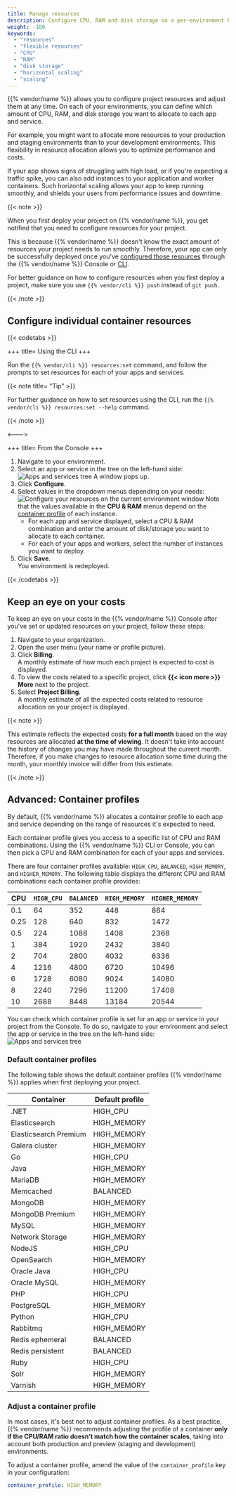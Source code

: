 ```yaml
---
title: Manage resources
description: Configure CPU, RAM and disk storage on a per-environment basis so your apps and services can run smoothly.
weight: -100
keywords:
  - "resources"
  - "flexible resources"
  - "CPU"
  - "RAM"
  - "disk storage"
  - "horizontal scaling"
  - "scaling"
---
```


{{% vendor/name %}} allows you to configure project resources and adjust them at any time.
On each of your environments, you can define which amount of CPU, RAM,
and disk storage you want to allocate to each app and service.

For example, you might want to allocate more resources to your production and staging environments
than to your development environments.
This flexibility in resource allocation allows you to optimize performance and costs.

If your app shows signs of struggling with high load, or if you're expecting a traffic spike,
you can also add instances to your application and worker containers.
Such horizontal scaling allows your app to keep running smoothly,
and shields your users from performance issues and downtime.

{{< note >}}

When you first deploy your project on {{% vendor/name %}},
you get notified that you need to configure resources for your project.

This is because {{% vendor/name %}} doesn't know the exact amount of resources your project needs to run smoothly.
Therefore, your app can only be successfully deployed once you've [configured those resources](#configure-individual-container-resources) through the {{% vendor/name %}} Console or [CLI](/administration/cli/_index.md).

For better guidance on how to configure resources when you first deploy a project,
make sure you use `{{% vendor/cli %}} push` instead of `git push`.

{{< /note >}}

## Configure individual container resources

{{< codetabs >}}

+++
title= Using the CLI
+++

Run the `{{% vendor/cli %}} resources:set` command, and follow the prompts to set resources for each of your apps and services.

{{< note title= "Tip" >}}

For further guidance on how to set resources using the CLI, run the `{{% vendor/cli %}} resources:set --help` command.

{{< /note >}}

<--->

+++
title= From the Console
+++

1. Navigate to your environment.
2. Select an app or service in the tree on the left-hand side:
   ![Apps and services tree](/images/flexible-resources/apps-services-tree.png "0.2")
   A window pops up.
3. Click **Configure**.
4. Select values in the dropdown menus depending on your needs:
   ![Configure your resources on the current environment window](/images/flexible-resources/configure-flexible-resources.png)
   Note that the values available in the **CPU & RAM** menus depend on the [container profile](#1-configure-your-container-profiles) of each instance.
   - For each app and service displayed, select a CPU & RAM combination and enter the amount of disk/storage you want to allocate to each container.
   - For each of your apps and workers, select the number of instances you want to deploy.
5. Click **Save**.</br>
   You environment is redeployed.

{{< /codetabs >}}

## Keep an eye on your costs

To keep an eye on your costs in the {{% vendor/name %}} Console after you've set or updated resources on your project,
follow these steps:

1. Navigate to your organization.
2. Open the user menu (your name or profile picture).
3. Click **Billing**.</br>
   A monthly estimate of how much each project is expected to cost is displayed.
4. To view the costs related to a specific project, click **{{< icon more >}} More** next to the project.
5. Select **Project Billing**.</br>
   A monthly estimate of all the expected costs related to resource allocation on your project is displayed.

{{< note >}}

This estimate reflects the expected costs **for a full month** based on the way resources are allocated **at the time of viewing**.
It doesn't take into account the history of changes you may have made throughout the current month.</br>
Therefore, if you make changes to resource allocation some time during the month, your monthly invoice will differ from this estimate.

{{< /note >}}

## Advanced: Container profiles

By default, {{% vendor/name %}} allocates a container profile to each app and service depending on the range of resources it's expected to need.

Each container profile gives you access to a specific list of CPU and RAM combinations.
Using the {{% vendor/name %}} CLI or Console, you can then pick a CPU and RAM combination for each of your apps and services.

There are four container profiles available: `HIGH_CPU`, `BALANCED`, `HIGH_MEMORY`, and `HIGHER_MEMORY`.
The following table displays the different CPU and RAM combinations each container profile provides:

| CPU  | `HIGH_CPU`   | `BALANCED` | `HIGH_MEMORY` | `HIGHER_MEMORY` |
| ---- | ------------ | ---------- | ------------- | --------------- |
| 0.1  | 64           | 352        | 448           | 864             |
| 0.25 | 128          | 640        | 832           | 1472            |
| 0.5  | 224          | 1088       | 1408          | 2368            |
| 1    | 384          | 1920       | 2432          | 3840            |
| 2    | 704          | 2800       | 4032          | 6336            |
| 4    | 1216         | 4800       | 6720          | 10496           |
| 6    | 1728         | 6080       | 9024          | 14080           |
| 8    | 2240         | 7296       | 11200         | 17408           |
| 10   | 2688         | 8448       | 13184         | 20544           |

You can check which container profile is set for an app or service in your project from the Console.
To do so, navigate to your environment and select the app or service in the tree on the left-hand side:
![Apps and services tree](/images/flexible-resources/check-container-profile.png "0.25")

### Default container profiles

The following table shows the default container profiles {{% vendor/name %}} applies when first deploying your project.

| Container               | Default profile  |
|-------------------------|------------------|
| .NET                    | HIGH_CPU         |  
| Elasticsearch           | HIGH_MEMORY      |
| Elasticsearch Premium   | HIGH_MEMORY      |
| Galera cluster          | HIGH_MEMORY      |
| Go                      | HIGH_CPU         |  
| Java                    | HIGH_MEMORY      |
| MariaDB                 | HIGH_MEMORY      |
| Memcached               | BALANCED         |
| MongoDB                 | HIGH_MEMORY      |
| MongoDB Premium         | HIGH_MEMORY      |
| MySQL                   | HIGH_MEMORY      |
| Network Storage         | HIGH_MEMORY      |
| NodeJS                  | HIGH_CPU         |  
| OpenSearch              | HIGH_MEMORY      |
| Oracle Java             | HIGH_CPU         |  
| Oracle MySQL            | HIGH_MEMORY      |
| PHP                     | HIGH_CPU         | 
| PostgreSQL              | HIGH_MEMORY      |
| Python                  | HIGH_CPU         | 
| Rabbitmq                | HIGH_MEMORY      |
| Redis ephemeral         | BALANCED         |
| Redis persistent        | BALANCED         |
| Ruby                    | HIGH_CPU         | 
| Solr                    | HIGH_MEMORY      |
| Varnish                 | HIGH_MEMORY      |

### Adjust a container profile

In most cases, it's best not to adjust container profiles.
As a best practice, {{% vendor/name %}} recommends adjusting the profile of a container **only if the CPU/RAM ratio doesn’t match how the container scales**,
taking into account both production and preview (staging and development) environments.

To adjust a container profile, amend the value of the `container_profile` key in your configuration:

```yaml {configFile="app"}
container_profile: HIGH_MEMORY
```